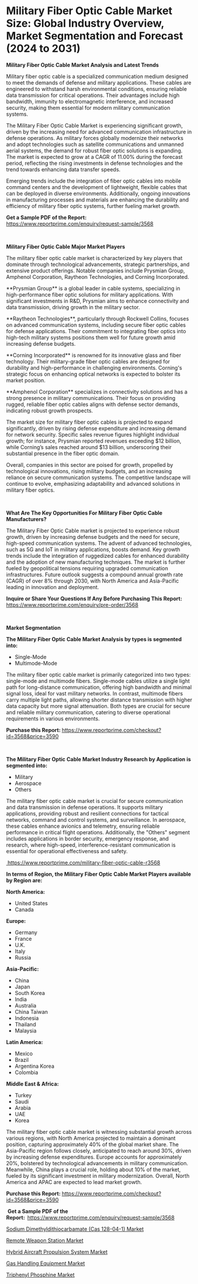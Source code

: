 <p><h1>Military Fiber Optic Cable Market Size: Global Industry Overview, Market Segmentation and Forecast (2024 to 2031)</h1></p><p><strong>Military Fiber Optic Cable Market Analysis and Latest Trends</strong></p>
<p><p>Military fiber optic cable is a specialized communication medium designed to meet the demands of defense and military applications. These cables are engineered to withstand harsh environmental conditions, ensuring reliable data transmission for critical operations. Their advantages include high bandwidth, immunity to electromagnetic interference, and increased security, making them essential for modern military communication systems.</p><p>The Military Fiber Optic Cable Market is experiencing significant growth, driven by the increasing need for advanced communication infrastructure in defense operations. As military forces globally modernize their networks and adopt technologies such as satellite communications and unmanned aerial systems, the demand for robust fiber optic solutions is expanding. The market is expected to grow at a CAGR of 11.00% during the forecast period, reflecting the rising investments in defense technologies and the trend towards enhancing data transfer speeds.</p><p>Emerging trends include the integration of fiber optic cables into mobile command centers and the development of lightweight, flexible cables that can be deployed in diverse environments. Additionally, ongoing innovations in manufacturing processes and materials are enhancing the durability and efficiency of military fiber optic systems, further fueling market growth.</p></p>
<p><strong>Get a Sample PDF of the Report:&nbsp;</strong> <a href="https://www.reportprime.com/enquiry/request-sample/3568">https://www.reportprime.com/enquiry/request-sample/3568</a></p>
<p>&nbsp;</p>
<p><strong>Military Fiber Optic Cable Major Market Players</strong></p>
<p><p>The military fiber optic cable market is characterized by key players that dominate through technological advancements, strategic partnerships, and extensive product offerings. Notable companies include Prysmian Group, Amphenol Corporation, Raytheon Technologies, and Corning Incorporated.</p><p>**Prysmian Group** is a global leader in cable systems, specializing in high-performance fiber optic solutions for military applications. With significant investments in R&D, Prysmian aims to enhance connectivity and data transmission, driving growth in the military sector.</p><p>**Raytheon Technologies**, particularly through Rockwell Collins, focuses on advanced communication systems, including secure fiber optic cables for defense applications. Their commitment to integrating fiber optics into high-tech military systems positions them well for future growth amid increasing defense budgets.</p><p>**Corning Incorporated** is renowned for its innovative glass and fiber technology. Their military-grade fiber optic cables are designed for durability and high-performance in challenging environments. Corning's strategic focus on enhancing optical networks is expected to bolster its market position.</p><p>**Amphenol Corporation** specializes in connectivity solutions and has a strong presence in military communications. Their focus on providing rugged, reliable fiber optic cables aligns with defense sector demands, indicating robust growth prospects.</p><p>The market size for military fiber optic cables is projected to expand significantly, driven by rising defense expenditure and increasing demand for network security. Specific sales revenue figures highlight individual growth; for instance, Prysmian reported revenues exceeding $12 billion, while Corning’s sales reached around $13 billion, underscoring their substantial presence in the fiber optic domain.</p><p>Overall, companies in this sector are poised for growth, propelled by technological innovations, rising military budgets, and an increasing reliance on secure communication systems. The competitive landscape will continue to evolve, emphasizing adaptability and advanced solutions in military fiber optics.</p></p>
<p>&nbsp;</p>
<p><strong>What Are The Key Opportunities For Military Fiber Optic Cable Manufacturers?</strong></p>
<p><p>The Military Fiber Optic Cable market is projected to experience robust growth, driven by increasing defense budgets and the need for secure, high-speed communication systems. The advent of advanced technologies, such as 5G and IoT in military applications, boosts demand. Key growth trends include the integration of ruggedized cables for enhanced durability and the adoption of new manufacturing techniques. The market is further fueled by geopolitical tensions requiring upgraded communication infrastructures. Future outlook suggests a compound annual growth rate (CAGR) of over 8% through 2030, with North America and Asia-Pacific leading in innovation and deployment.</p></p>
<p><strong>Inquire or Share Your Questions If Any Before Purchasing This Report:</strong> <a href="https://www.reportprime.com/enquiry/pre-order/3568">https://www.reportprime.com/enquiry/pre-order/3568</a></p>
<p>&nbsp;</p>
<p><strong>Market Segmentation</strong></p>
<p><strong>The Military Fiber Optic Cable Market Analysis by types is segmented into:</strong></p>
<p><ul><li>Single-Mode</li><li>Multimode-Mode</li></ul></p>
<p><p>The military fiber optic cable market is primarily categorized into two types: single-mode and multimode fibers. Single-mode cables utilize a single light path for long-distance communication, offering high bandwidth and minimal signal loss, ideal for vast military networks. In contrast, multimode fibers carry multiple light paths, allowing shorter distance transmission with higher data capacity but more signal attenuation. Both types are crucial for secure and reliable military communication, catering to diverse operational requirements in various environments.</p></p>
<p><strong>Purchase this Report:&nbsp;</strong><a href="https://www.reportprime.com/checkout?id=3568&price=3590">https://www.reportprime.com/checkout?id=3568&price=3590</a></p>
<p>&nbsp;</p>
<p><strong>The Military Fiber Optic Cable Market Industry Research by Application is segmented into:</strong></p>
<p><ul><li>Military</li><li>Aerospace</li><li>Others</li></ul></p>
<p><p>The military fiber optic cable market is crucial for secure communication and data transmission in defense operations. It supports military applications, providing robust and resilient connections for tactical networks, command and control systems, and surveillance. In aerospace, these cables enhance avionics and telemetry, ensuring reliable performance in critical flight operations. Additionally, the "Others" segment includes applications in border security, emergency response, and research, where high-speed, interference-resistant communication is essential for operational effectiveness and safety.</p></p>
<p><a href="https://www.reportprime.com/military-fiber-optic-cable-r3568">&nbsp;https://www.reportprime.com/military-fiber-optic-cable-r3568</a></p>
<p><strong>In terms of Region, the Military Fiber Optic Cable Market Players available by Region are:</strong></p>
<p>
    <p> <strong> North America: </strong>
        <ul>
            <li>United States</li>
            <li>Canada</li>
        </ul>
        </p> 
    <p> <strong> Europe: </strong>
        <ul>
            <li>Germany</li>
            <li>France</li>
            <li>U.K.</li>
            <li>Italy</li>
            <li>Russia</li>
        </ul>
        </p> 
    <p> <strong> Asia-Pacific: </strong>
        <ul>
            <li>China</li>
            <li>Japan</li>
            <li>South Korea</li>
            <li>India</li>
            <li>Australia</li>
            <li>China Taiwan</li>
            <li>Indonesia</li>
            <li>Thailand</li>
            <li>Malaysia</li>
        </ul>
        </p> 
    <p> <strong> Latin America: </strong>
        <ul>
            <li>Mexico</li>
            <li>Brazil</li>
            <li>Argentina Korea</li>
            <li>Colombia</li>
        </ul>
        </p> 
    <p> <strong> Middle East & Africa: </strong>
        <ul>
            <li>Turkey</li>
            <li>Saudi</li>
            <li>Arabia</li>
            <li>UAE</li>
            <li>Korea</li>
        </ul>
    </p>
    </p>
<p><p>The military fiber optic cable market is witnessing substantial growth across various regions, with North America projected to maintain a dominant position, capturing approximately 40% of the global market share. The Asia-Pacific region follows closely, anticipated to reach around 30%, driven by increasing defense expenditures. Europe accounts for approximately 20%, bolstered by technological advancements in military communication. Meanwhile, China plays a crucial role, holding about 10% of the market, fueled by its significant investment in military modernization. Overall, North America and APAC are expected to lead market growth.</p></p>
<p><strong>Purchase this Report: </strong><a href="https://www.reportprime.com/checkout?id=3568&price=3590">https://www.reportprime.com/checkout?id=3568&price=3590</a></p>
<p>&nbsp;<strong>Get a Sample PDF of the Report:&nbsp;&nbsp;</strong><a href="https://www.reportprime.com/enquiry/request-sample/3568">https://www.reportprime.com/enquiry/request-sample/3568</a></p>
<p><strong></strong></p>
<p><p><a href="https://issuu.com/reportprime-2/docs/sodium-dimethyldithiocarbamate-cas-_d3c88fd7e919f9">Sodium Dimethyldithiocarbamate (Cas 128-04-1) Market</a></p><p><a href="https://www.linkedin.com/pulse/remote-weapon-station-market-size-share-competitive-landscape-2nmvc?trackingId=3aSafhJlRby3J7I5R9gTpg%3D%3D">Remote Weapon Station Market</a></p><p><a href="https://www.linkedin.com/pulse/hybrid-aircraft-propulsion-system-market-insights-products-f0yic?trackingId=X5dcF5U3Q%2BGDWPuNWMOhIQ%3D%3D">Hybrid Aircraft Propulsion System Market</a></p><p><a href="https://www.linkedin.com/pulse/gas-handling-equipment-industry-analysis-report-its-market-uphmc?trackingId=jyy64dpUT3K27eM8A%2B9yMQ%3D%3D">Gas Handling Equipment Market</a></p><p><a href="https://issuu.com/reportprime-2/docs/triphenyl-phosphine-market-size-203_0c482f82947881">Triphenyl Phosphine Market</a></p></p>